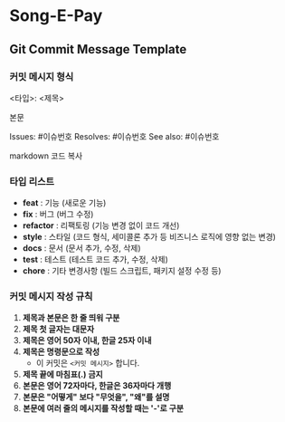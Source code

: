 # Song-E-Pay

## Git Commit Message Template

### 커밋 메시지 형식

<타입>: <제목>

본문

Issues: #이슈번호 Resolves: #이슈번호 See also: #이슈번호

markdown
코드 복사

### 타입 리스트

- **feat** : 기능 (새로운 기능)
- **fix** : 버그 (버그 수정)
- **refactor** : 리팩토링 (기능 변경 없이 코드 개선)
- **style** : 스타일 (코드 형식, 세미콜론 추가 등 비즈니스 로직에 영향 없는 변경)
- **docs** : 문서 (문서 추가, 수정, 삭제)
- **test** : 테스트 (테스트 코드 추가, 수정, 삭제)
- **chore** : 기타 변경사항 (빌드 스크립트, 패키지 설정 수정 등)

### 커밋 메시지 작성 규칙

1. **제목과 본문은 한 줄 띄워 구분**
2. **제목 첫 글자는 대문자**
3. **제목은 영어 50자 이내, 한글 25자 이내**
4. **제목은 명령문으로 작성**
   - 이 커밋은 `<커밋 메시지>` 합니다.
5. **제목 끝에 마침표(.) 금지**
6. **본문은 영어 72자마다, 한글은 36자마다 개행**
7. **본문은 "어떻게" 보다 "무엇을", "왜"를 설명**
8. **본문에 여러 줄의 메시지를 작성할 때는 '-'로 구분**
